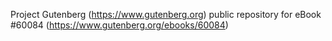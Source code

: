 Project Gutenberg (https://www.gutenberg.org) public repository for eBook #60084 (https://www.gutenberg.org/ebooks/60084)
